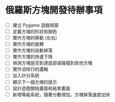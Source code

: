 # 俄羅斯方塊開發待辦事項

- [ ] 建立 Pygame 遊戲視窗
- [ ] 定義方塊的形狀和顏色
- [ ] 實作方塊的移動 (左右)
- [ ] 實作方塊的旋轉
- [ ] 實作方塊的自動掉落
- [ ] 實作方塊的快速下降
- [ ] 偵測方塊是否到達底部或碰撞到其他方塊
- [ ] 實作消除行的邏輯
- [ ] 加入計分系統
- [ ] 顯示下一個方塊的提示
- [ ] 設計遊戲開始畫面和結束畫面
- [ ] 新增等級系統，隨著分數增加，方塊掉落速度加快
